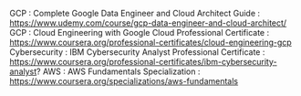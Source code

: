 GCP : Complete Google Data Engineer and Cloud Architect Guide : https://www.udemy.com/course/gcp-data-engineer-and-cloud-architect/
GCP : Cloud Engineering with Google Cloud Professional Certificate : https://www.coursera.org/professional-certificates/cloud-engineering-gcp
Cybersecurity : IBM Cybersecurity Analyst Professional Certificate : https://www.coursera.org/professional-certificates/ibm-cybersecurity-analyst?
AWS : AWS Fundamentals Specialization : https://www.coursera.org/specializations/aws-fundamentals

